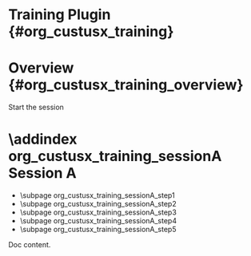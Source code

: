 Training Plugin {#org_custusx_training}
===================

Overview {#org_custusx_training_overview}
========================

Start the session

\addindex org_custusx_training_sessionA
Session A
===========================================================

* \subpage org_custusx_training_sessionA_step1
* \subpage org_custusx_training_sessionA_step2
* \subpage org_custusx_training_sessionA_step3
* \subpage org_custusx_training_sessionA_step4
* \subpage org_custusx_training_sessionA_step5

Doc content.
